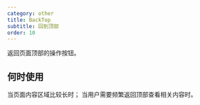 ```yaml
---
category: other
title: BackTop
subtitle: 回到顶部
order: 10
---
```


返回页面顶部的操作按钮。

## 何时使用

当页面内容区域比较长时；
当用户需要频繁返回顶部查看相关内容时。